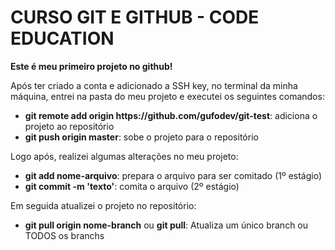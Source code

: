 # CURSO GIT E GITHUB - CODE EDUCATION

<strong>Este é meu primeiro projeto no github!</strong>

Após ter criado a conta e adicionado a SSH key, no terminal da minha máquina, entrei na pasta do meu projeto e executei os seguintes comandos:

<ul>
  <li><strong>git remote add origin https://github.com/gufodev/git-test</strong>: adiciona o projeto ao repositório</li>
  <li><strong>git push origin master</strong>: sobe o projeto para o repositório</li>
</ul>

Logo após, realizei algumas alterações no meu projeto:

<ul>
  <li><strong>git add nome-arquivo</strong>: prepara o arquivo para ser comitado (1º estágio)</li>
  <li><strong>git commit -m 'texto'</strong>: comita o arquivo (2º estágio)</li>
</ul>

Em seguida atualizei o projeto no repositório:

<ul>
  <li><strong>git pull origin nome-branch</strong> ou <strong>git pull</strong>: Atualiza um único branch ou TODOS os branchs</li>
</ul>
